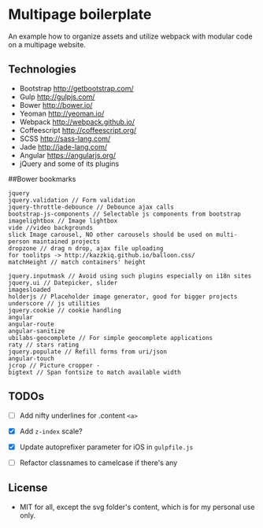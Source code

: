 # Multipage boilerplate

An example how to organize assets and utilize webpack with modular code on a multipage website.

## Technologies

- Bootstrap http://getbootstrap.com/
- Gulp http://gulpjs.com/
- Bower http://bower.io/
- Yeoman http://yeoman.io/
- Webpack http://webpack.github.io/
- Coffeescript http://coffeescript.org/
- SCSS http://sass-lang.com/
- Jade http://jade-lang.com/
- Angular https://angularjs.org/
- jQuery and some of its plugins


##Bower bookmarks
```
jquery
jquery.validation // Form validation
jquery-throttle-debounce // Debounce ajax calls
bootstrap-js-components // Selectable js components from bootstrap
imagelightbox // Image lightbox
vide //video backgrounds
slick Image carousel, NO other carousels should be used on multi-person maintained projects
dropzone // drag n drop, ajax file uploading
for toolitps -> http://kazzkiq.github.io/balloon.css/
matchHeight // match containers' height

jquery.inputmask // Avoid using such plugins especially on i18n sites
jquery.ui // Datepicker, slider
imagesloaded
holderjs // Placeholder image generator, good for bigger projects
underscore // js utilities
jquery.cookie // cookie handling
angular
angular-route
angular-sanitize
ubilabs-geocomplete // For simple geocomplete applications
raty // stars rating
jquery.populate // Refill forms from uri/json
angular-touch
jcrop // Picture cropper - 
bigtext // Span fontsize to match available width
```

## TODOs

- [ ] Add nifty underlines for .content `<a>`
- [x] Add `z-index` scale?
- [x] Update autoprefixer parameter for iOS in `gulpfile.js`
- [ ] Refactor classnames to camelcase if there's any


## License

- MIT for all, except the svg folder's content, which is for my personal use only.
